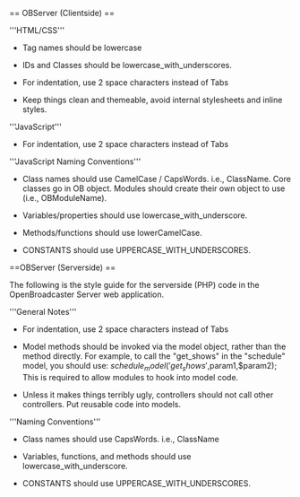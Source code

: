== OBServer (Clientside) ==

'''HTML/CSS'''

- Tag names should be lowercase

- IDs and Classes should be lowercase_with_underscores.

- For indentation, use 2 space characters instead of Tabs

- Keep things clean and themeable, avoid internal stylesheets and inline styles.

'''JavaScript'''

- For indentation, use 2 space characters instead of Tabs


'''JavaScript Naming Conventions'''

- Class names should use CamelCase / CapsWords. i.e., ClassName. Core classes go in OB object. Modules should create their own object to use (i.e., OBModuleName).

- Variables/properties should use lowercase_with_underscore.

- Methods/functions should use lowerCamelCase.

- CONSTANTS should use UPPERCASE_WITH_UNDERSCORES.

==OBServer (Serverside) ==

The following is the style guide for the server­side (PHP) code in the OpenBroadcaster Server web application.

'''General Notes'''

- For indentation, use 2 space characters instead of Tabs

- Model methods should be invoked via the model object, rather than the method directly. For example, to call the "get_shows" in the "schedule" model, you should use:
 $schedule_model('get_shows',$param1,$param2);
This is required to allow modules to hook into model code.

- Unless it makes things terribly ugly, controllers should not call other controllers. Put reusable code into models.


'''Naming Conventions'''

- Class names should use CapsWords. i.e., ClassName

- Variables, functions, and methods should use lowercase_with_underscore.

- CONSTANTS should use UPPERCASE_WITH_UNDERSCORES.
